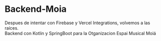 # Backend-Moia

Despues de intentar con Firebase y Vercel Integrations, volvemos a las raíces.  
Backend con Kotlin y SpringBoot para la Otganizacion Espai Musical Moiá
